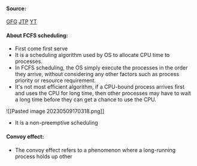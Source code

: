 #### Source:
[GFG](https://www.geeksforgeeks.org/program-for-fcfs-cpu-scheduling-set-1/)
[JTP](https://www.javatpoint.com/os-fcfs-scheduling)
[YT](https://www.youtube.com/watch?v=GS6yIngO4eg&list=PLXj4XH7LcRfDrdQuJTHIPmKMpa7eYVaPm&index=22)


#### About FCFS scheduling:

* First come first serve
* It is a scheduling algorithm used by OS to allocate CPU time to processes.
* In FCFS scheduling, the OS simply execute the processes in the order they arrive, without considering any other factors such as process priority or resource requirement.
* It's not most efficient algorithm, if a CPU-bound process arrives first and uses the CPU for long time, then other processes may have to wait a long time before they can get a chance to use the CPU.


![[Pasted image 20230509170318.png]]

* It is a non-preemptive scheduling

#### Convoy effect:

* The convoy effect refers to a phenomenon where a long-running process holds up other